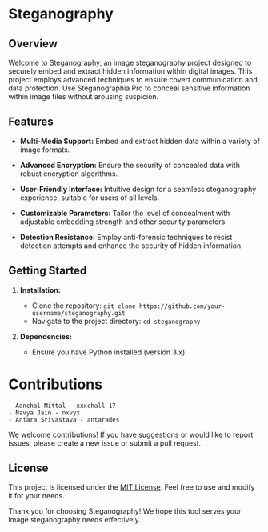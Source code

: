 # Steganography

## Overview

Welcome to Steganography, an image steganography project designed to securely embed and extract hidden information within digital images. This project employs advanced techniques to ensure covert communication and data protection. Use Steganographia Pro to conceal sensitive information within image files without arousing suspicion.

## Features

- **Multi-Media Support:** Embed and extract hidden data within a variety of image formats.
  
- **Advanced Encryption:** Ensure the security of concealed data with robust encryption algorithms.

- **User-Friendly Interface:** Intuitive design for a seamless steganography experience, suitable for users of all levels.

- **Customizable Parameters:** Tailor the level of concealment with adjustable embedding strength and other security parameters.

- **Detection Resistance:** Employ anti-forensic techniques to resist detection attempts and enhance the security of hidden information.

## Getting Started

1. **Installation:**
    - Clone the repository: `git clone https://github.com/your-username/steganography.git`
    - Navigate to the project directory: `cd steganography`

2. **Dependencies:**
    - Ensure you have Python installed (version 3.x).


 # Contributions
    - Aanchal Mittal - xxxchall-17
    - Navya Jain - nxvyx
    - Antara Srivastava - antarades


We welcome contributions! If you have suggestions or would like to report issues, please create a new issue or submit a pull request.

## License

This project is licensed under the [MIT License](LICENSE). Feel free to use and modify it for your needs.

Thank you for choosing Steganography! We hope this tool serves your image steganography needs effectively.
